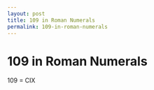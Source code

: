 ```yaml
---
layout: post
title: 109 in Roman Numerals
permalink: 109-in-roman-numerals
---
```


# 109 in Roman Numerals

109 = CIX
